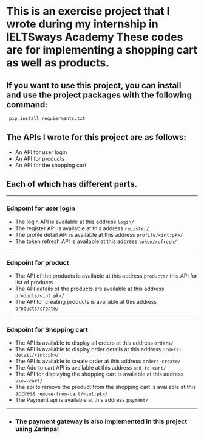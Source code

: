 # This is an exercise project that I wrote during my internship in IELTSways Academy These codes are for implementing a shopping cart as well as products.


## If you want to use this project, you can install and use the project packages with the following command:
```bash
 pip install requierments.txt
```


## The APIs I wrote for this project are as follows:
  - An API for user login
  - An API for products
  - An API for the shopping cart
## Each of which has different parts.

-----------------------------------------------------------------------

### Ednpoint for user login 
- The login API is available at this address  `login/`
- The register API is available at this address  `register/`
- The profile detail API is available at this address  `profile/<int:pk>/`
- The token refresh API is available at this address  `token/refresh/`
-----------------------------------------------------------------------
### Ednpoint for product
- The API of the products is available at this address  `products/` this API for list of products
- The API details of the products are available at this address `products/<int:pk>/`
- The API for creating products is available at this address  `products/create/`
-----------------------------------------------------------------------
### Ednpoint for Shopping cart
- The API is available to display all orders at this address  `orders/`
- The API is available to display order details at this address `orders-detail/<int:pk>/`
- The API is available to create order at this address  `orders-create/`
- The Add to cart API is available at this address  `add-to-cart/`
- The API for displaying the shopping cart is available at this address  `view-cart/`
- The api to remove the product from the shopping cart is available at this address  `remove-from-cart/<int:pk>/`
- The Payment api is available at this address  `payment/`
-----------------------------------------------------------------------
- ### The payment gateway is also implemented in this project using Zarinpal


